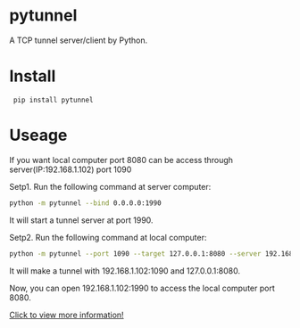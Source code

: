 pytunnel
===============
A TCP tunnel server/client by Python.

Install
===============
```
 pip install pytunnel
```

Useage
===============
If you want local computer port 8080 can be access through server(IP:192.168.1.102) port 1090

Setp1. Run the following command at server computer:

```bash
python -m pytunnel --bind 0.0.0.0:1990
```

It will start a tunnel server at port 1990.

Setp2. Run the following command at local computer:
```bash
python -m pytunnel --port 1090 --target 127.0.0.1:8080 --server 192.168.1.102:1990
```

It will make a tunnel with 192.168.1.102:1090 and 127.0.0.1:8080.

Now, you can open 192.168.1.102:1990 to access the local computer port 8080.


[Click to view more information!](https://github.com/sintrb/pytunnel)